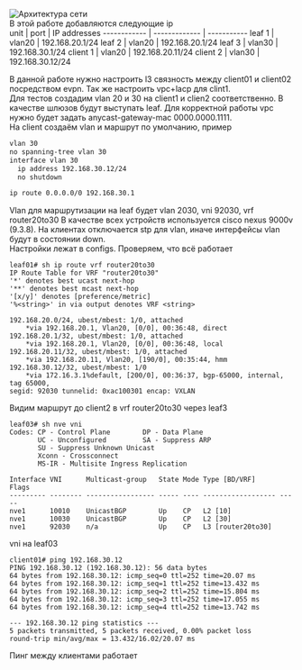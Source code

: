 ![Архитектура сети](https://github.com/Roman2dot0/training-otus/blob/master/ex6.%20VXLAN%20type%202/vxlan_route.png)   
В этой работе добавляются следующие ip    
unit | port | IP addresses
------------ | ------------- | -----------
leaf 1 | vlan20 | 192.168.20.1/24
leaf 2 | vlan20 | 192.168.20.1/24
leaf 3 | vlan30 | 192.168.30.1/24
client 1 | vlan20 | 192.168.20.11/24
client 2 | vlan30 | 192.168.30.12/24
    
В данной работе нужно настроить l3 связность между client01 и client02 посредством evpn. Так же настроить vpc+lacp для clint1.    
Для тестов создадим vlan 20 и 30 на client1 и clien2 соответственно. В качестве шлюзов будут выступать leaf. Для корректной работы vpc нужно будет задать anycast-gateway-mac 0000.0000.1111.    
На client создаём vlan и маршрут по умолчанию, пример    
```sh
vlan 30
no spanning-tree vlan 30
interface vlan 30
  ip address 192.168.30.12/24
  no shutdown

ip route 0.0.0.0/0 192.168.30.1
```
Vlan для маршрутизации на leaf будет vlan 2030, vni 92030, vrf router20to30
В качестве всех устройств используется cisco nexus 9000v (9.3.8). На клиентах отключается stp для vlan, иначе интерфейсы vlan будут в состоянии down.    
Настройки лежат в configs. Проверяем, что всё работает    


```
leaf01# sh ip route vrf router20to30 
IP Route Table for VRF "router20to30"
'*' denotes best ucast next-hop
'**' denotes best mcast next-hop
'[x/y]' denotes [preference/metric]
'%<string>' in via output denotes VRF <string>

192.168.20.0/24, ubest/mbest: 1/0, attached
    *via 192.168.20.1, Vlan20, [0/0], 00:36:48, direct
192.168.20.1/32, ubest/mbest: 1/0, attached
    *via 192.168.20.1, Vlan20, [0/0], 00:36:48, local
192.168.20.11/32, ubest/mbest: 1/0, attached
    *via 192.168.20.11, Vlan20, [190/0], 00:35:44, hmm
192.168.30.12/32, ubest/mbest: 1/0
    *via 172.16.3.1%default, [200/0], 00:36:37, bgp-65000, internal, tag 65000, 
segid: 92030 tunnelid: 0xac100301 encap: VXLAN

```

Видим маршрут до client2 в vrf router20to30 через leaf3    


```
leaf03# sh nve vni 
Codes: CP - Control Plane        DP - Data Plane          
       UC - Unconfigured         SA - Suppress ARP        
       SU - Suppress Unknown Unicast 
       Xconn - Crossconnect      
       MS-IR - Multisite Ingress Replication
 
Interface VNI      Multicast-group   State Mode Type [BD/VRF]      Flags
--------- -------- ----------------- ----- ---- ------------------ -----
nve1      10010    UnicastBGP        Up    CP   L2 [10]                 
nve1      10030    UnicastBGP        Up    CP   L2 [30]                 
nve1      92030    n/a               Up    CP   L3 [router20to30]
```

vni на leaf03    


```
client01# ping 192.168.30.12
PING 192.168.30.12 (192.168.30.12): 56 data bytes
64 bytes from 192.168.30.12: icmp_seq=0 ttl=252 time=20.07 ms
64 bytes from 192.168.30.12: icmp_seq=1 ttl=252 time=13.432 ms
64 bytes from 192.168.30.12: icmp_seq=2 ttl=252 time=15.804 ms
64 bytes from 192.168.30.12: icmp_seq=3 ttl=252 time=17.055 ms
64 bytes from 192.168.30.12: icmp_seq=4 ttl=252 time=13.742 ms

--- 192.168.30.12 ping statistics ---
5 packets transmitted, 5 packets received, 0.00% packet loss
round-trip min/avg/max = 13.432/16.02/20.07 ms
```

Пинг между клиентами работает
